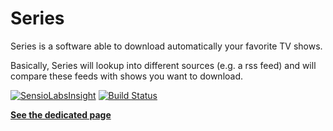 Series
======


Series is a software able to download automatically your favorite TV shows.

Basically, Series will lookup into different sources (e.g. a rss feed)
and will compare these feeds with shows you want to download.

[![SensioLabsInsight](https://insight.sensiolabs.com/projects/e0b48fc9-5a4e-4261-9c1b-83ee1d44a0c9/mini.png)](https://insight.sensiolabs.com/projects/e0b48fc9-5a4e-4261-9c1b-83ee1d44a0c9)
[![Build Status](https://secure.travis-ci.org/lyrixx/Series.png?branch=master)](http://travis-ci.org/lyrixx/Series)

[**See the dedicated page**](http://lyrixx.github.com/Series/)
